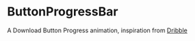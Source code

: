 # ButtonProgressBar
A Download Button Progress animation, inspiration from [Dribble](https://dribbble.com/shots/2551579-Download-Button)
